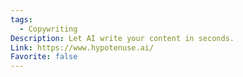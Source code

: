 ```yaml
---
tags:
  - Copywriting
Description: Let AI write your content in seconds.
Link: https://www.hypotenuse.ai/
Favorite: false
---
```

